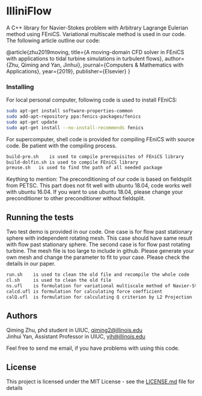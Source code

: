 # IlliniFlow

A C++ library for Navier-Stokes problem with Arbitrary Lagrange Eulerian method using FEniCS. Variational multiscale method is used in our code. The following article outline our code:

@article{zhu2019moving,
  title={A moving-domain CFD solver in FEniCS with applications to tidal turbine simulations in turbulent flows},
  author={Zhu, Qiming and Yan, Jinhui},
  journal={Computers \& Mathematics with Applications},
  year={2019},
  publisher={Elsevier}
}


### Installing

For local personal computer, following code is used to install FEniCS:  
```bash
sudo apt-get install software-properties-common  
sudo add-apt-repository ppa:fenics-packages/fenics  
sudo apt-get update  
sudo apt-get install --no-install-recommends fenics  
```
For supercomputer, shell code is provided for compiling FEniCS with source code. Be patient with the compiling process.  
```bash
build-pre.sh	is used to compile prerequisites of FEniCS library  
build-dolfin.sh is used to compile FEniCS library  
preuse.sh	is used to find the path of all needed package  
```
Keything to mention:
The preconditioning of our code is based on fieldsplit from PETSC. This part does not fit well with ubuntu 18.04, code works well with ubuntu 16.04. If you want to use ubuntu 18.04, please change your preconditioner to other preconditioner without fieldsplit.

## Running the tests

Two test demo is provided in our code. One case is for flow past stationary sphere with independent rotating mesh. This case should have same result with flow past stationary sphere. The second case is for flow past rotating turbine. The mesh file is too large to include in github. Please generate your own mesh and change the parameter to fit to your case. Please check the details in our paper.
```bash
run.sh    is used to clean the old file and recompile the whole code  
cl.sh     is used to clean the old file  
ns.ufl    is formulation for variational multiscale method of Navier-Stokes problem  
calcd.ufl is formulation for calculating force coefficient  
calQ.ufl  is formulation for calculating Q criterion by L2 Projection  
```
## Authors

Qiming Zhu, phd student in UIUC,          qiming2@illinois.edu  
Jinhui Yan, Assistant Professor in UIUC,  yjh@illinois.edu  

Feel free to send me email, if you have problems with using this code.  

## License

This project is licensed under the MIT License - see the [LICENSE.md](LICENSE.md) file for details  


